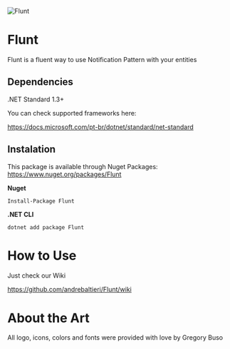 ![Flunt](https://raw.githubusercontent.com/andrebaltieri/flunt/master/media/flunt-horizontal.png)

# Flunt
Flunt is a fluent way to use Notification Pattern with your entities

## Dependencies
.NET Standard 1.3+

You can check supported frameworks here:

https://docs.microsoft.com/pt-br/dotnet/standard/net-standard

## Instalation
This package is available through Nuget Packages: https://www.nuget.org/packages/Flunt

**Nuget**
```
Install-Package Flunt
```

**.NET CLI**
```
dotnet add package Flunt
```

# How to Use
Just check our Wiki

https://github.com/andrebaltieri/Flunt/wiki

# About the Art
All logo, icons, colors and fonts were provided with love by Gregory Buso
